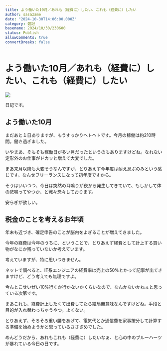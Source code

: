 ```yaml
---
title: よう働いた10月／あれも（経費に）したい、これも（経費に）したい
author: sasazame
date: "2024-10-30T14:06:00.000Z"
category: 雑記
basename: 2024/10/30/230600
status: Publish
allowComments: true
convertBreaks: false
---
```

# よう働いた10月／あれも（経費に）したい、これも（経費に）したい

![](https://cdn-ak.f.st-hatena.com/images/fotolife/s/sasazame/20230908/20230908202155.png)

日記です。

<!-- Extended Body -->

## よう働いた10月

まだあと１日ありますが、もうすっかりヘトヘトです。今月の稼働は約210時間。働き過ぎました。

いやまあ、そもそも稼働日が多い月だったというのもありますけどね。なれない定形外のお仕事がドカッと増えて大変でした。

まあ来月以降も大変そうなんですが、とりあえず今年度は耐え忍ぶのみという感じです。なんせフリーランスになって初年度ですから。

そうはいいつつ、今日は突然の耳鳴りが夜から発生してきていて、もしかして体の悲鳴ってやつか、と戦々恐々しております。

安らぎが欲しい。

## 税金のことを考えるお年頃

年末も近づき、確定申告のことが脳内をよぎることが増えてきました。

今年の経費は今年のうちに、ということで、とりあえず経費として計上する買い物がなにか残っていないか考えています。

考えていますが、特に思いつきません。

ネットで調べると、IT系エンジニアの経費率は売上の50%とかって記事が出てきますけど、どう考えても無理ですよ。

今んとこせいぜい10%行くか行かないかくらいなので、なんかないかねぇと思っている次第です。

まあこれも、経費計上したくて出費してたら結局無意味なんですけどね。手段と目的が入れ替わっちゃうやつ。よくない。

とりあえず、そろそろ重い腰をあげて、電気代とか通信費を家事按分して計算する準備を始めようかと思っているささざめでした。

めんどうだから、あれもこれも（経費に）したいなぁ、と心の中のブルーハーツが暴れている今日の日です。